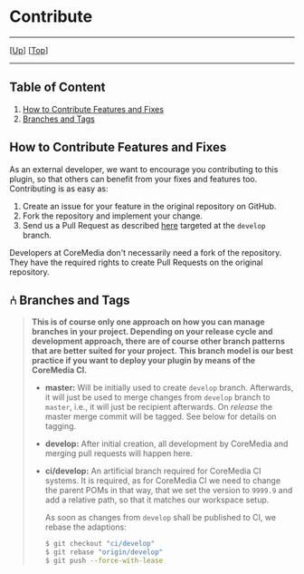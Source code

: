 # Contribute

--------------------------------------------------------------------------------

\[[Up](README.md)\] \[[Top](#top)\]

--------------------------------------------------------------------------------

## Table of Content

1. [How to Contribute Features and Fixes](#how-to-contribute-features-and-fixes)
1. [Branches and Tags](#-branches-and-tags)
    
## How to Contribute Features and Fixes   

As an external developer, we want to encourage you contributing to this plugin, so that others can benefit from your fixes and features too. Contributing is as easy as:

1. Create an issue for your feature in the original repository on GitHub.
2. Fork the repository and implement your change.
3. Send us a Pull Request as described [here](https://help.github.com/en/github/collaborating-with-issues-and-pull-requests/creating-a-pull-request-from-a-fork) targeted at the `develop` branch.
    
Developers at CoreMedia don't necessarily need a fork of the repository. They have the required rights to create Pull Requests on the original repository.

## ⑃ Branches and Tags

> **This is of course only one approach on how you can manage branches in your project. Depending on your release cycle and development approach, there are of course other branch patterns that are better suited for your project.**
> **This branch model is our best practice if you want to deploy your plugin by means of the CoreMedia CI.**    
>
> * **master:** Will be initially used to create `develop` branch. Afterwards, it will just be used to merge changes from `develop` branch to `master`, i.e., it will just be recipient afterwards. On _release_ the master merge commit will be tagged. See below for details on tagging.
> * **develop:** After initial creation, all development by CoreMedia and merging pull requests will happen here.
> * **ci/develop:** An artificial branch required for CoreMedia CI systems. It is required, as for CoreMedia CI we need to change the parent POMs in that way, that we set the version to `9999.9` and add a relative path, so that it matches our workspace setup.
>    
>    As soon as changes from `develop` shall be published to CI, we rebase
>    the adaptions:
>    
>    ```bash
>    $ git checkout "ci/develop"
>    $ git rebase "origin/develop"
>    $ git push --force-with-lease
>    ```
